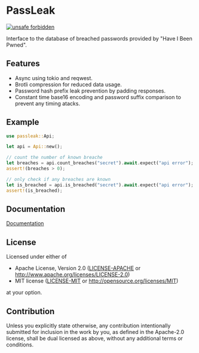 # PassLeak

[![unsafe forbidden](https://img.shields.io/badge/unsafe-forbidden-success.svg)](https://github.com/rust-secure-code/safety-dance/)

Interface to the database of breached passwords
provided by "Have I Been Pwned".

## Features

  * Async using tokio and reqwest.
  * Brotli compression for reduced data usage.
  * Password hash prefix leak prevention by padding responses.
  * Constant time base16 encoding and password suffix comparison
    to prevent any timing atacks.

## Example

```rust
use passleak::Api;

let api = Api::new();

// count the number of known breache
let breaches = api.count_breaches("secret").await.expect("api error");
assert!(breaches > 0);

// only check if any breaches are known
let is_breached = api.is_breached("secret").await.expect("api error");
assert!(is_breached);
```

## Documentation

[Documentation](https://lib.rs/crates/passleak)

## License

Licensed under either of

 * Apache License, Version 2.0
   ([LICENSE-APACHE](LICENSE-APACHE) or http://www.apache.org/licenses/LICENSE-2.0)
 * MIT license
   ([LICENSE-MIT](LICENSE-MIT) or http://opensource.org/licenses/MIT)

at your option.

## Contribution

Unless you explicitly state otherwise, any contribution intentionally submitted
for inclusion in the work by you, as defined in the Apache-2.0 license, shall be
dual licensed as above, without any additional terms or conditions.
